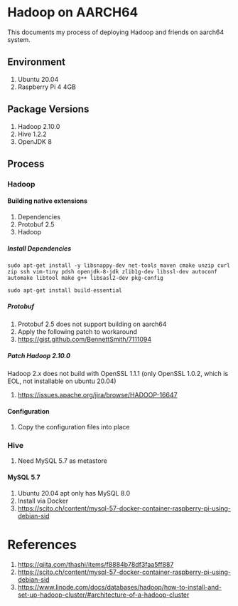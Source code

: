 # Hadoop on AARCH64

This documents my process of deploying Hadoop and friends on aarch64 system.

## Environment
1. Ubuntu 20.04
1. Raspberry Pi 4 4GB

## Package Versions
1. Hadoop 2.10.0
1. Hive 1.2.2
1. OpenJDK 8

## Process

### Hadoop

#### Building native extensions

1. Dependencies
1. Protobuf 2.5
1. Hadoop

##### Install Dependencies

```
sudo apt-get install -y libsnappy-dev net-tools maven cmake unzip curl zip ssh vim-tiny pdsh openjdk-8-jdk zlib1g-dev libssl-dev autoconf automake libtool make g++ libsasl2-dev pkg-config

sudo apt-get install build-essential
```

##### Protobuf

1. Protobuf 2.5 does not support building on aarch64
1. Apply the following patch to workaround
1. https://gist.github.com/BennettSmith/7111094

##### Patch Hadoop 2.10.0

Hadoop 2.x does not build with OpenSSL 1.1.1 (only OpenSSL 1.0.2, which is EOL, not installable on ubuntu 20.04)

1. https://issues.apache.org/jira/browse/HADOOP-16647

#### Configuration

1. Copy the configuration files into place

### Hive

1. Need MySQL 5.7 as metastore

#### MySQL 5.7

1. Ubuntu 20.04 apt only has MySQL 8.0
1. Install via Docker
1. https://scito.ch/content/mysql-57-docker-container-raspberry-pi-using-debian-sid

# References
1. https://qiita.com/thashi/items/f8884b78df3faa5ff887
1. https://scito.ch/content/mysql-57-docker-container-raspberry-pi-using-debian-sid
1. https://www.linode.com/docs/databases/hadoop/how-to-install-and-set-up-hadoop-cluster/#architecture-of-a-hadoop-cluster
